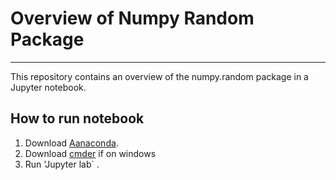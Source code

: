 # Overview of Numpy Random Package

***

This repository contains an overview of the numpy.random package in a Jupyter notebook.

## How to run notebook

1. Download [Aanaconda]().
2. Download [cmder]() if on windows
3. Run 'Jupyter lab` .
